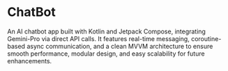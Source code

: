 # ChatBot
An AI chatbot app built with Kotlin and Jetpack Compose, integrating Gemini-Pro via direct API calls. It features real-time messaging, coroutine-based async communication, and a clean MVVM architecture to ensure smooth performance, modular design, and easy scalability for future enhancements.
